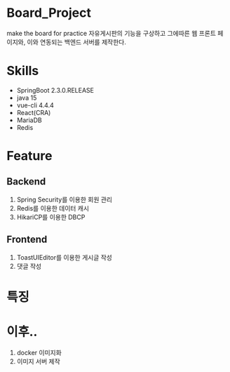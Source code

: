 # Board_Project
make the board for practice
자유게시판의 기능을 구상하고 그에따른 웹 프론트 페이지와, 이와 연동되는 백엔드 서버를 제작한다.

# Skills
- SpringBoot 2.3.0.RELEASE
- java 15
- vue-cli 4.4.4
- React(CRA)
- MariaDB
- Redis

# Feature

## Backend

1. Spring Security를 이용한 회원 관리
2. Redis를 이용한 데이터 캐시
3. HikariCP를 이용한 DBCP

## Frontend

1. ToastUIEditor를 이용한 게시글 작성
2. 댓글 작성

# 특징

# 이후..

1. docker 이미지화
2. 이미지 서버 제작
